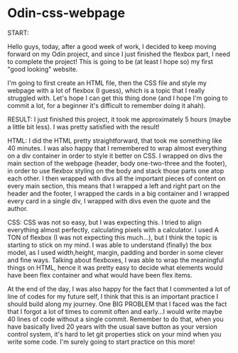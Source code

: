 # Odin-css-webpage

START:

Hello guys, today, after a good week of work, I decided to keep moving forward on my Odin project, and since I just finished the flexbox part, I need to complete the project! This is going to be (at least I hope so) my first "good looking" website. 

I'm going to first create an HTML file, then the CSS file and style my webpage with a lot of flexbox (I guess), which is a topic that I really struggled with. Let's hope I can get this thing done (and I hope I'm going to commit a lot, for a beginner it's difficult to remember doing it ahah). 

RESULT:
I just finished this project, it took me approximately 5 hours (maybe a little bit less). I was pretty satisfied with the result!

HTML: 
I did the HTML pretty straightforward, that took me something like 40 minutes. I was also happy that I remembered  to wrap almost everything on a div container in order to style it better on CSS. I wrapped on divs the main section of the webpage (header, body one-two-three and the footer), in order to use flexbox styling on the body and stack those parts one atop each other. I then wrapped with divs all the important pieces of content on every main section, this means that I wrapped a left and right part on the header and the footer, I wrapped the cards in a big container and I wrapped every card in a single div, I wrapped with divs even the quote and the author.

CSS: 
CSS was not so easy, but I was expecting this. I tried to align everything almost perfectly, calculating pixels with a calculator. I used A TON of flexbox (I was not expecting this much...), but I think the topic is starting to stick on my mind. I was able to understand (finally) the box model, as I used width,height, margin, padding and border in some clever and fine ways. Talking about flexboxes, I was able to wrap the meaningful things on HTML, hence it was pretty easy to decide what elements would have been flex container and what would have been flex items.

At the end of the day, I was also happy for the fact that I commented a lot of line of codes for my future self, I think that this is an important practice I should build along my journey. One BIG PROBLEM that I faced was the fact that I forgot a lot of times to commit often and early...I would write maybe 40 lines of code without a single commit. Remember to do that, when you have basically lived 20 years with the usual save button as your version control system, it's hard to let git properties stick on your mind when you write some code. I'm surely going to start practice on this more!
